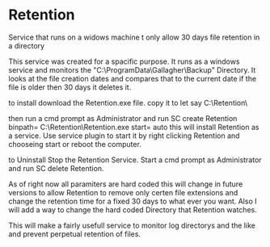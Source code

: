 # Retention
Service that runs on a widows machine t only allow 30 days file retention in a directory

This service was created for a spacific purpose.
It runs as a windows service and monitors the "C:\ProgramData\Gallagher\Backup\" Directory. 
It looks at the file creation dates and compares that to the current date if the file is older then 30 days it deletes it.

to install download the Retention.exe file. copy it to let say C:\Retention\

then run a cmd prompt as Administrator and run SC create Retention binpath= C:\Retention\Retention.exe start= auto
this will install Retention as a service.
Use service plugin to start it by right clicking Retention and chooseing start or reboot the computer.

to Uninstall Stop the Retention Service.
Start a cmd prompt as Administrator and run SC delete Retention.

As of right now all paramiters are hard coded this will change in future versions to allow Retention to remove only certen file extensions 
and change the retention time for a fixed 30 days to what ever you want.
Also I will add a way to change the hard coded Directory that Retention watches.

This will make a fairly usefull service to monitor log directorys and the like and prevent perpetual retention of files.

